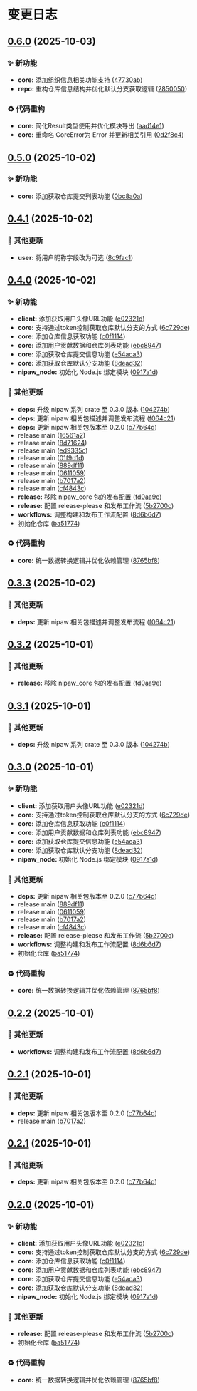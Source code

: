 # 变更日志

## [0.6.0](https://github.com/puniyu-plugins/nipaw/compare/github-v0.5.0...github-v0.6.0) (2025-10-03)


### ✨ 新功能

* **core:** 添加组织信息相关功能支持 ([47730ab](https://github.com/puniyu-plugins/nipaw/commit/47730ab307762f4a63bd3dd6b4007684891df351))
* **repo:** 重构仓库信息结构并优化默认分支获取逻辑 ([2850050](https://github.com/puniyu-plugins/nipaw/commit/28500500c653ec15103b1442270941a59e243af8))


### ♻️ 代码重构

* **core:** 简化Result类型使用并优化模块导出 ([aad14e1](https://github.com/puniyu-plugins/nipaw/commit/aad14e1f9a0c21e413bc2d457f4c55f507ec1b68))
* **core:** 重命名 CoreError为 Error 并更新相关引用 ([0d2f8c4](https://github.com/puniyu-plugins/nipaw/commit/0d2f8c44e654f0f2640929d20b98dbb85c8b7b60))

## [0.5.0](https://github.com/puniyu-plugins/nipaw/compare/github-v0.4.1...github-v0.5.0) (2025-10-02)


### ✨ 新功能

* **core:** 添加获取仓库提交列表功能 ([0bc8a0a](https://github.com/puniyu-plugins/nipaw/commit/0bc8a0a8ae385cf7d53a2e40c8990f5c89262aac))

## [0.4.1](https://github.com/puniyu-plugins/nipaw/compare/github-v0.4.0...github-v0.4.1) (2025-10-02)


### 🔧 其他更新

* **user:** 将用户昵称字段改为可选 ([8c9fac1](https://github.com/puniyu-plugins/nipaw/commit/8c9fac1aa0f47e825b8665ed4f0bb69c84a2b201))

## [0.4.0](https://github.com/puniyu-plugins/nipaw/compare/github-v0.3.3...github-v0.4.0) (2025-10-02)


### ✨ 新功能

* **client:** 添加获取用户头像URL功能 ([e02321d](https://github.com/puniyu-plugins/nipaw/commit/e02321d7eee5e225fb4e235148643031496f1b11))
* **core:** 支持通过token控制获取仓库默认分支的方式 ([6c729de](https://github.com/puniyu-plugins/nipaw/commit/6c729dec53f0d6e29263e22344c67c88721b517d))
* **core:** 添加仓库信息获取功能 ([c0f1114](https://github.com/puniyu-plugins/nipaw/commit/c0f1114af7764e6a7e1362edbafe04721119639b))
* **core:** 添加用户贡献数据和仓库列表功能 ([ebc8947](https://github.com/puniyu-plugins/nipaw/commit/ebc894715d67d6a14c3385ccbe6c786f48c080bd))
* **core:** 添加获取仓库提交信息功能 ([e54aca3](https://github.com/puniyu-plugins/nipaw/commit/e54aca38e6f5b68a34f0729e4f1052cc31d50f6e))
* **core:** 添加获取仓库默认分支功能 ([8dead32](https://github.com/puniyu-plugins/nipaw/commit/8dead321fe0aae917d08ea61fa64a3d64c2c56e3))
* **nipaw_node:** 初始化 Node.js 绑定模块 ([0917a1d](https://github.com/puniyu-plugins/nipaw/commit/0917a1d1623e6bca98f78da00546806f21a9d113))


### 🔧 其他更新

* **deps:** 升级 nipaw 系列 crate 至 0.3.0 版本 ([104274b](https://github.com/puniyu-plugins/nipaw/commit/104274b3b62b4e662e1376fcd35b5ec1fcd29e2d))
* **deps:** 更新 nipaw 相关包描述并调整发布流程 ([f064c21](https://github.com/puniyu-plugins/nipaw/commit/f064c211da35fb62f938725406ebe969c320e35b))
* **deps:** 更新 nipaw 相关包版本至 0.2.0 ([c77b64d](https://github.com/puniyu-plugins/nipaw/commit/c77b64da932a1a1de6500e4c25a5325bbc6fa155))
* release main ([16561a2](https://github.com/puniyu-plugins/nipaw/commit/16561a2c92ea69ac83d910cbbfbe1ccbb50b02c0))
* release main ([8d71624](https://github.com/puniyu-plugins/nipaw/commit/8d716248b58a97ecfe3655e18afeff107b32cd2a))
* release main ([ed9335c](https://github.com/puniyu-plugins/nipaw/commit/ed9335cd73868144b16f9cc37c1fb5bb415d19d1))
* release main ([01f9d1d](https://github.com/puniyu-plugins/nipaw/commit/01f9d1dc7cc91edd7eec22d4989dcb2d84bcebf2))
* release main ([889df11](https://github.com/puniyu-plugins/nipaw/commit/889df11713dce70094ab9715f772866516ed1277))
* release main ([0611059](https://github.com/puniyu-plugins/nipaw/commit/0611059583fef44ba9bb2678477e7b63dad89a32))
* release main ([b7017a2](https://github.com/puniyu-plugins/nipaw/commit/b7017a2c67f190acc02397483e045d6078a67255))
* release main ([cf4843c](https://github.com/puniyu-plugins/nipaw/commit/cf4843cef525bd11cbf52967b0a15741d8a9e726))
* **release:** 移除 nipaw_core 包的发布配置 ([fd0aa9e](https://github.com/puniyu-plugins/nipaw/commit/fd0aa9e595230b9011080736966a3864b53d8419))
* **release:** 配置 release-please 和发布工作流 ([5b2700c](https://github.com/puniyu-plugins/nipaw/commit/5b2700c2155645a6fd5625c9514e3bb89b484307))
* **workflows:** 调整构建和发布工作流配置 ([8d6b6d7](https://github.com/puniyu-plugins/nipaw/commit/8d6b6d7fc9994bbd832afd9ee010b88513c1e5e8))
* 初始化仓库 ([ba51774](https://github.com/puniyu-plugins/nipaw/commit/ba517747af1ca817786475db2bf15ad753d91000))


### ♻️ 代码重构

* **core:** 统一数据转换逻辑并优化依赖管理 ([8765bf8](https://github.com/puniyu-plugins/nipaw/commit/8765bf8e6b483ee10ab723efb01e7476cccc1ff4))

## [0.3.3](https://github.com/puniyu-plugins/nipaw/compare/v0.3.2...v0.3.3) (2025-10-02)


### 🔧 其他更新

* **deps:** 更新 nipaw 相关包描述并调整发布流程 ([f064c21](https://github.com/puniyu-plugins/nipaw/commit/f064c211da35fb62f938725406ebe969c320e35b))

## [0.3.2](https://github.com/puniyu-plugins/nipaw/compare/v0.3.1...v0.3.2) (2025-10-01)


### 🔧 其他更新

* **release:** 移除 nipaw_core 包的发布配置 ([fd0aa9e](https://github.com/puniyu-plugins/nipaw/commit/fd0aa9e595230b9011080736966a3864b53d8419))

## [0.3.1](https://github.com/puniyu-plugins/nipaw/compare/v0.3.0...v0.3.1) (2025-10-01)


### 🔧 其他更新

* **deps:** 升级 nipaw 系列 crate 至 0.3.0 版本 ([104274b](https://github.com/puniyu-plugins/nipaw/commit/104274b3b62b4e662e1376fcd35b5ec1fcd29e2d))

## [0.3.0](https://github.com/puniyu-plugins/nipaw/compare/v0.2.2...v0.3.0) (2025-10-01)


### ✨ 新功能

* **client:** 添加获取用户头像URL功能 ([e02321d](https://github.com/puniyu-plugins/nipaw/commit/e02321d7eee5e225fb4e235148643031496f1b11))
* **core:** 支持通过token控制获取仓库默认分支的方式 ([6c729de](https://github.com/puniyu-plugins/nipaw/commit/6c729dec53f0d6e29263e22344c67c88721b517d))
* **core:** 添加仓库信息获取功能 ([c0f1114](https://github.com/puniyu-plugins/nipaw/commit/c0f1114af7764e6a7e1362edbafe04721119639b))
* **core:** 添加用户贡献数据和仓库列表功能 ([ebc8947](https://github.com/puniyu-plugins/nipaw/commit/ebc894715d67d6a14c3385ccbe6c786f48c080bd))
* **core:** 添加获取仓库提交信息功能 ([e54aca3](https://github.com/puniyu-plugins/nipaw/commit/e54aca38e6f5b68a34f0729e4f1052cc31d50f6e))
* **core:** 添加获取仓库默认分支功能 ([8dead32](https://github.com/puniyu-plugins/nipaw/commit/8dead321fe0aae917d08ea61fa64a3d64c2c56e3))
* **nipaw_node:** 初始化 Node.js 绑定模块 ([0917a1d](https://github.com/puniyu-plugins/nipaw/commit/0917a1d1623e6bca98f78da00546806f21a9d113))


### 🔧 其他更新

* **deps:** 更新 nipaw 相关包版本至 0.2.0 ([c77b64d](https://github.com/puniyu-plugins/nipaw/commit/c77b64da932a1a1de6500e4c25a5325bbc6fa155))
* release main ([889df11](https://github.com/puniyu-plugins/nipaw/commit/889df11713dce70094ab9715f772866516ed1277))
* release main ([0611059](https://github.com/puniyu-plugins/nipaw/commit/0611059583fef44ba9bb2678477e7b63dad89a32))
* release main ([b7017a2](https://github.com/puniyu-plugins/nipaw/commit/b7017a2c67f190acc02397483e045d6078a67255))
* release main ([cf4843c](https://github.com/puniyu-plugins/nipaw/commit/cf4843cef525bd11cbf52967b0a15741d8a9e726))
* **release:** 配置 release-please 和发布工作流 ([5b2700c](https://github.com/puniyu-plugins/nipaw/commit/5b2700c2155645a6fd5625c9514e3bb89b484307))
* **workflows:** 调整构建和发布工作流配置 ([8d6b6d7](https://github.com/puniyu-plugins/nipaw/commit/8d6b6d7fc9994bbd832afd9ee010b88513c1e5e8))
* 初始化仓库 ([ba51774](https://github.com/puniyu-plugins/nipaw/commit/ba517747af1ca817786475db2bf15ad753d91000))


### ♻️ 代码重构

* **core:** 统一数据转换逻辑并优化依赖管理 ([8765bf8](https://github.com/puniyu-plugins/nipaw/commit/8765bf8e6b483ee10ab723efb01e7476cccc1ff4))

## [0.2.2](https://github.com/puniyu-plugins/nipaw/compare/v0.2.1...v0.2.2) (2025-10-01)


### 🔧 其他更新

* **workflows:** 调整构建和发布工作流配置 ([8d6b6d7](https://github.com/puniyu-plugins/nipaw/commit/8d6b6d7fc9994bbd832afd9ee010b88513c1e5e8))

## [0.2.1](https://github.com/puniyu-plugins/nipaw/compare/v0.2.0...v0.2.1) (2025-10-01)


### 🔧 其他更新

* **deps:** 更新 nipaw 相关包版本至 0.2.0 ([c77b64d](https://github.com/puniyu-plugins/nipaw/commit/c77b64da932a1a1de6500e4c25a5325bbc6fa155))
* release main ([b7017a2](https://github.com/puniyu-plugins/nipaw/commit/b7017a2c67f190acc02397483e045d6078a67255))

## [0.2.1](https://github.com/puniyu-plugins/nipaw/compare/v0.2.0...v0.2.1) (2025-10-01)


### 🔧 其他更新

* **deps:** 更新 nipaw 相关包版本至 0.2.0 ([c77b64d](https://github.com/puniyu-plugins/nipaw/commit/c77b64da932a1a1de6500e4c25a5325bbc6fa155))

## [0.2.0](https://github.com/puniyu-plugins/nipaw/compare/v0.1.0...v0.2.0) (2025-10-01)


### ✨ 新功能

* **client:** 添加获取用户头像URL功能 ([e02321d](https://github.com/puniyu-plugins/nipaw/commit/e02321d7eee5e225fb4e235148643031496f1b11))
* **core:** 支持通过token控制获取仓库默认分支的方式 ([6c729de](https://github.com/puniyu-plugins/nipaw/commit/6c729dec53f0d6e29263e22344c67c88721b517d))
* **core:** 添加仓库信息获取功能 ([c0f1114](https://github.com/puniyu-plugins/nipaw/commit/c0f1114af7764e6a7e1362edbafe04721119639b))
* **core:** 添加用户贡献数据和仓库列表功能 ([ebc8947](https://github.com/puniyu-plugins/nipaw/commit/ebc894715d67d6a14c3385ccbe6c786f48c080bd))
* **core:** 添加获取仓库提交信息功能 ([e54aca3](https://github.com/puniyu-plugins/nipaw/commit/e54aca38e6f5b68a34f0729e4f1052cc31d50f6e))
* **core:** 添加获取仓库默认分支功能 ([8dead32](https://github.com/puniyu-plugins/nipaw/commit/8dead321fe0aae917d08ea61fa64a3d64c2c56e3))
* **nipaw_node:** 初始化 Node.js 绑定模块 ([0917a1d](https://github.com/puniyu-plugins/nipaw/commit/0917a1d1623e6bca98f78da00546806f21a9d113))


### 🔧 其他更新

* **release:** 配置 release-please 和发布工作流 ([5b2700c](https://github.com/puniyu-plugins/nipaw/commit/5b2700c2155645a6fd5625c9514e3bb89b484307))
* 初始化仓库 ([ba51774](https://github.com/puniyu-plugins/nipaw/commit/ba517747af1ca817786475db2bf15ad753d91000))


### ♻️ 代码重构

* **core:** 统一数据转换逻辑并优化依赖管理 ([8765bf8](https://github.com/puniyu-plugins/nipaw/commit/8765bf8e6b483ee10ab723efb01e7476cccc1ff4))
